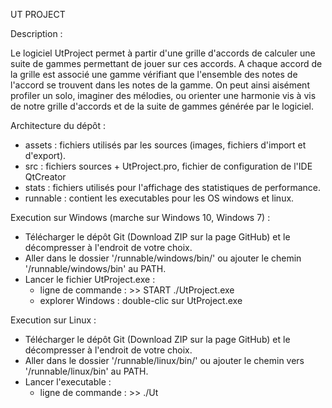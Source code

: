 UT PROJECT

Description :

Le logiciel UtProject permet à partir d'une grille d'accords de calculer une suite de gammes permettant de jouer sur ces accords.
A chaque accord de la grille est associé une gamme vérifiant que l'ensemble des notes de l'accord se trouvent dans les notes de la gamme.
On peut ainsi aisément profiler un solo, imaginer des mélodies, ou orienter une harmonie vis à vis de notre grille d'accords et de la suite de gammes générée par le logiciel.

Architecture du dépôt :

- assets : fichiers utilisés par les sources (images, fichiers d'import et d'export).
- src : fichiers sources + UtProject.pro, fichier de configuration de l'IDE QtCreator
- stats : fichiers utilisés pour l'affichage des statistiques de performance.
- runnable : contient les executables pour les OS windows et linux.

Execution sur Windows (marche sur Windows 10, Windows 7) :
- Télécharger le dépôt Git (Download ZIP sur la page GitHub) et le décompresser à l'endroit de votre choix.
- Aller dans le dossier '<your path to repo>/runnable/windows/bin/' 
  ou ajouter le chemin '<your path to repo>/runnable/windows/bin' au PATH.
- Lancer le fichier UtProject.exe :
  * ligne de commande : >> START ./UtProject.exe
  * explorer Windows : double-clic sur UtProject.exe
  
Execution sur Linux : 
- Télécharger le dépôt Git (Download ZIP sur la page GitHub) et le décompresser à l'endroit de votre choix.
- Aller dans le dossier '<your path to repo>/runnable/linux/bin/' 
  ou ajouter le chemin vers '<your path to repo>/runnable/linux/bin' au PATH.
- Lancer l'executable :
  * ligne de commande : >> ./Ut  
